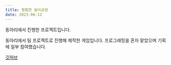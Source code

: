 ```yaml
---
title: 찜찜한 놀이공원
date: 2023-06-12
---
```

동아리에서 진행한 프로젝트입니다.
<!--more-->
동아리에서 팀 프로젝트로 진행해 제작한 게임입니다. 프로그래밍을 혼자 맡았으며 기획에 일부 참여했습니다.

[깃허브](https://github.com/Tarae-22/TextGame)


